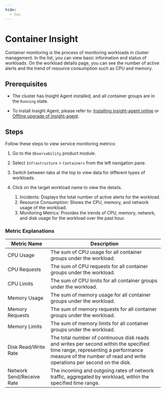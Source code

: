 ```yaml
---
hide:
  - toc
---
```


# Container Insight

Container monitoring is the process of monitoring workloads in cluster management. In the list, you can view basic information and status of workloads. On the workload details page, you can see the number of active alerts and the trend of resource consumption such as CPU and memory.

## Prerequisites

- The cluster has Insight Agent installed, and all container groups are in the `Running` state.

- To install Insight Agent, please refer to: [Installing insight-agent online](../../../insight/quickstart/install/install-agent.md) or [Offline upgrade of insight-agent](../../../insight/quickstart/install/offline-install.md).

## Steps

Follow these steps to view service monitoring metrics:

1. Go to the `Observability` product module.

2. Select `Infrastructure` > `Containers` from the left navigation pane.

3. Switch between tabs at the top to view data for different types of workloads.


4. Click on the target workload name to view the details.

    1. Incidents: Displays the total number of active alerts for the workload.
    2. Resource Consumption: Shows the CPU, memory, and network usage of the workload.
    3. Monitoring Metrics: Provides the trends of CPU, memory, network, and disk usage for the workload over the past hour.


### Metric Explanations

| Metric Name | Description |
| -- | -- |
| CPU Usage | The sum of CPU usage for all container groups under the workload.|
| CPU Requests | The sum of CPU requests for all container groups under the workload.|
| CPU Limits | The sum of CPU limits for all container groups under the workload.|
| Memory Usage | The sum of memory usage for all container groups under the workload.|
| Memory Requests | The sum of memory requests for all container groups under the workload.|
| Memory Limits | The sum of memory limits for all container groups under the workload.|
| Disk Read/Write Rate | The total number of continuous disk reads and writes per second within the specified time range, representing a performance measure of the number of read and write operations per second on the disk.|
| Network Send/Receive Rate | The incoming and outgoing rates of network traffic, aggregated by workload, within the specified time range.|
